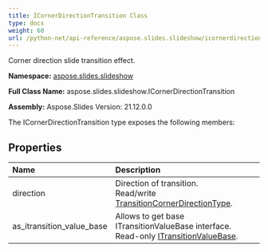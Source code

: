```yaml
---
title: ICornerDirectionTransition Class
type: docs
weight: 60
url: /python-net/api-reference/aspose.slides.slideshow/icornerdirectiontransition/
---
```


Corner direction slide transition effect.

**Namespace:** [aspose.slides.slideshow](/slides/python-net/api-reference/aspose.slides.slideshow/)

**Full Class Name:** aspose.slides.slideshow.ICornerDirectionTransition

**Assembly:**  Aspose.Slides Version: 21.12.0.0

The ICornerDirectionTransition type exposes the following members:
## **Properties**
|**Name**|**Description**|
| :- | :- |
|direction|Direction of transition.<br/>            Read/write [TransitionCornerDirectionType](/python-net/api-reference/aspose.slides.slideshow/transitioncornerdirectiontype/).|
|as_itransition_value_base|Allows to get base ITransitionValueBase interface.<br/>            Read-only [ITransitionValueBase](/python-net/api-reference/aspose.slides.slideshow/itransitionvaluebase/).|
